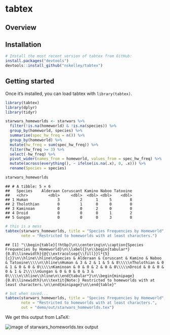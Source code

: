 tabtex
================

<!-- badges: start -->
<!-- badges: end -->

## Overview

## Installation

``` r
# Install the most recent version of tabtex from GitHub:
install.packages("devtools")
devtools::install_github("nskelley/tabtex")
```

## Getting started

Once it’s installed, you can load tabtex with `library(tabtex)`.

``` r
library(tabtex)
library(dplyr)
library(tidyr)
```

``` r
starwars_homeworlds <- starwars %>%
  filter(!is.na(homeworld) & !is.na(species)) %>%
  group_by(homeworld, species) %>%
  summarise(spec_hw_freq = n()) %>%
  group_by(homeworld) %>%
  mutate(hw_freq = sum(spec_hw_freq)) %>%
  filter(hw_freq >= 3) %>%
  select(-hw_freq) %>%
  pivot_wider(names_from = homeworld, values_from = spec_hw_freq) %>%
  mutate(across(everything(), ~ ifelse(is.na(.x), 0, .x))) %>%
  rename(Species = species)

starwars_homeworlds
```

    ## # A tibble: 5 × 6
    ##   Species    Alderaan Coruscant Kamino Naboo Tatooine
    ##   <chr>         <dbl>     <dbl>  <dbl> <dbl>    <dbl>
    ## 1 Human             3         2      1     5        8
    ## 2 Tholothian        0         1      0     0        0
    ## 3 Kaminoan          0         0      2     0        0
    ## 4 Droid             0         0      0     1        2
    ## 5 Gungan            0         0      0     3        0

``` r
# this is a mess
tabtex(starwars_homeworlds, title = "Species Frequencies by Homeworld", 
       note = "Restricted to homeworlds with at least characters.")
```

    ## [1] "\\begin{table}[!htbp]\n\\centering\n\\caption{Species Frequencies by Homeworld}\n\\label{}\n\\begin{tabular*}{0.8\\linewidth}{@{\\extracolsep{\\fill}}l*{5}{c}}\n\\hline\\hline\nSpecies & Alderaan & Coruscant & Kamino & Naboo & Tatooine\\\\\n\\hline\nHuman & 3 & 2 & 1 & 5 & 8\\\\\nTholothian & 0 & 1 & 0 & 0 & 0\\\\\nKaminoan & 0 & 0 & 2 & 0 & 0\\\\\nDroid & 0 & 0 & 0 & 1 & 2\\\\\nGungan & 0 & 0 & 0 & 3 & 0\\\\\n\\hline\\hline\n\\end{tabular*}\n\\begin{minipage}{0.8\\linewidth}\n\\textit{Note:} Restricted to homeworlds with at least characters.\n\\end{minipage}\n\\end{table}"

``` r
# but when saved...
tabtex(starwars_homeworlds, title = "Species Frequencies by Homeworld", 
       note = "Restricted to homeworlds with at least characters.",
       out = "demo/out/starwars_homeworlds.tex")
```

We get this output from LaTeX:

![image of starwars_homeworlds.tex
output](demo/out/starwars_homeworld_table.png)
